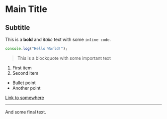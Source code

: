 # Main Title
## Subtitle

This is a **bold** and *italic* text with some `inline code`.

```javascript
console.log("Hello World!");
```

> This is a blockquote with some important text

1. First item
2. Second item
- Bullet point
- Another point

[Link to somewhere](https://example.com)

---

And some final text.